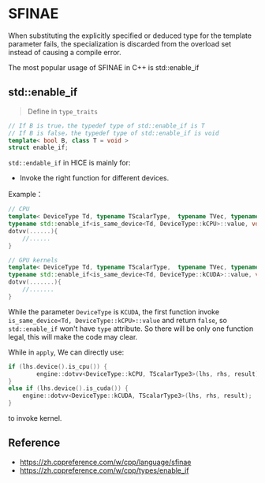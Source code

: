 # SFINAE

When substituting the explicitly specified or deduced type for the template parameter fails, the specialization is discarded from the overload set instead of causing a compile error.

The most popular usage of SFINAE in C++ is std::enable_if

## std::enable_if

> Define in  `type_traits` 

```cpp
// If B is true，the typedef type of std::enable_if is T
// If B is false，the typedef type of std::enable_if is void
template< bool B, class T = void >
struct enable_if;
```

`std::endable_if` in HICE is mainly for:

* Invoke the right function for different devices.

Example：

```cpp
// CPU
template< DeviceType Td, typename TScalarType,  typename TVec, typename TZeroDimTensor>
typename std::enable_if<is_same_device<Td, DeviceType::kCPU>::value, void>::type
dotvv(......){
    //......
}

// GPU kernels
template< DeviceType Td, typename TScalarType,  typename TVec, typename TZeroDimTensor>
typename std::enable_if<is_same_device<Td, DeviceType::kCUDA>::value, void>::type
dotvv(.......){
	//.......
}
```

While the parameter `DeviceType` is `KCUDA`, the first function invoke `is_same_device<Td, DeviceType::kCPU>::value` and return `false`, so `std::enable_if` won't have `type` attribute. So there will be only one function legal, this will make the code may clear.

While in `apply`, We can directly use:

```c++
if (lhs.device().is_cpu()) {
        engine::dotvv<DeviceType::kCPU, TScalarType3>(lhs, rhs, result);
} 
else if (lhs.device().is_cuda()) {
    engine::dotvv<DeviceType::kCUDA, TScalarType3>(lhs, rhs, result);
}
```

to invoke kernel.

## Reference

* https://zh.cppreference.com/w/cpp/language/sfinae
* https://zh.cppreference.com/w/cpp/types/enable_if

